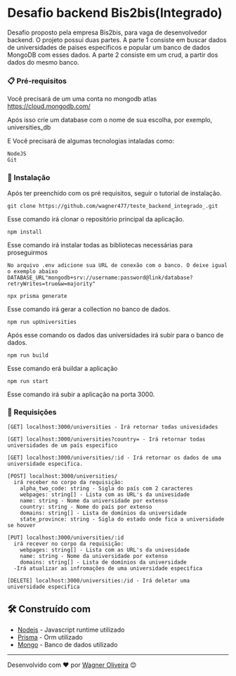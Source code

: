 # Desafio backend Bis2bis(Integrado)

Desafio proposto pela empresa Bis2bis, para vaga de desenvolvedor backend.
O projeto possui duas partes.
A parte 1 consiste em buscar dados de universidades de paises especificos e popular
um banco de dados MongoDB com esses dados.
A parte 2 consiste em um crud, a partir dos dados do mesmo banco.

### 📋 Pré-requisitos

Você precisará de um uma conta no mongodb atlas
https://cloud.mongodb.com/

Após isso crie um database com o nome de sua escolha, por exemplo, universities_db


E Você precisará de algumas tecnologias intaladas como:

```
NodeJS
Git
```

### 🔧 Instalação

Após ter preenchido com os pré requisitos, seguir o tutorial de instalação.

```
git clone https://github.com/wagner477/teste_backend_integrado_.git
```

Esse comando irá clonar o repositório principal da aplicação.

```
npm install
```

Esse comando irá instalar todas as bibliotecas necessárias para proseguirmos

```
No arquivo .env adicione sua URL de conexão com o banco. O deixe igual o exemplo abaixo
DATABASE_URL"mongodb+srv://username:password@link/database?retryWrites=true&w=majority"
```

```
npx prisma generate
```

Esse comando irá gerar a collection no banco de dados.

```
npm run upUniversities
```

Após esse comando os dados das universidades irá subir para o banco de dados.

```
npm run build
```

Esse comando erá buildar a aplicação

```
npm run start
```

Esse comando irá subir a aplicação na porta 3000.

### 🔩 Requisições

```
[GET] localhost:3000/universities - Irá retornar todas univesidades

[GET] localhost:3000/universities?country= - Irá retornar todas universidades de um país especifico

[GET] localhost:3000/universities/:id - Irá retornar os dados de uma universidade especifica.

[POST] localhost:3000/universities/
  irá receber no corpo da requisição:
    alpha_two_code: string - Sigla do país com 2 caracteres
    webpages: string[] - Lista com as URL's da univesidade
    name: string - Nome da universidade por extenso
    country: string - Nome do país por extenso
    domains: string[] - Lista de domínios da universidade
    state_province: string - Sigla do estado onde fica a universidade se houver

[PUT] localhost:3000/universities/:id
  irá recever no corpo da requisição:
    webpages: string[] - Lista com as URL's da univesidade
    name: string - Nome da universidade por extenso
    domains: string[] - Lista de domínios da universidade
  -Irá atualizar as infromações de uma universidade especifica

[DELETE] localhost:3000/universities:/id - Irá deletar uma universidade especifica

```

## 🛠️ Construído com

- [Nodejs](https://nodejs.org/en/) - Javascript runtime utilizado
- [Prisma](https://www.prisma.io/) - Orm utilizado
- [Mongo](https://www.mongodb.com/) - Banco de dados utilizado

---

Desenvolvido com ❤️ por [Wagner Oliveira](https://github.com/wagner477) 😊
